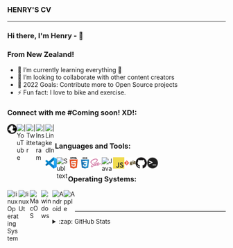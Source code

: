 ### HENRY'S CV <hr>
### Hi there, I'm Henry - 👋 
### From New Zealand!
 

- 🌱 I’m currently learning everything 🤣
- 👯 I’m looking to collaborate with other content creators
- 🥅 2022 Goals: Contribute more to Open Source projects
- ⚡ Fun fact: I love to bike and exercise. 

### Connect with me #Coming soon! XD!:

<img align="left" alt="" width="22px" src="https://raw.githubusercontent.com/iconic/open-iconic/master/svg/globe.svg" /><img align="left" alt=" | YouTube" width="22px" src="https://camo.githubusercontent.com/d54e97f5edde790381f7e62b217410df33e066a0dc8f692f2fc6b25fc1768b0c/68747470733a2f2f6564656e742e6769746875622e696f2f537570657254696e7949636f6e732f696d616765732f7376672f796f75747562652e737667" />
<img align="left" alt=" | Twitter" width="22px" src="https://camo.githubusercontent.com/35b0b8bfbd8840f35607fb56ad0a139047fd5d6e09ceb060c5c6f0a5abd1044c/68747470733a2f2f6564656e742e6769746875622e696f2f537570657254696e7949636f6e732f696d616765732f7376672f747769747465722e737667" />
<img align="left" alt=" | Instagram" width="22px" src="https://camo.githubusercontent.com/c9dacf0f25a1489fdbc6c0d2b41cda58b77fa210a13a886d6f99e027adfbd358/68747470733a2f2f6564656e742e6769746875622e696f2f537570657254696e7949636f6e732f696d616765732f7376672f696e7374616772616d2e737667" />
<img align="left" alt=" | LinkedIn" width="22px" src="https://camo.githubusercontent.com/c8a9c5b414cd812ad6a97a46c29af67239ddaeae08c41724ff7d945fb4c047e5/68747470733a2f2f6564656e742e6769746875622e696f2f537570657254696e7949636f6e732f696d616765732f7376672f6c696e6b6564696e2e737667" />
<br />

### Languages and Tools:

<img align="left" alt="Visual Studio Code" width="26px" src="https://raw.githubusercontent.com/github/explore/80688e429a7d4ef2fca1e82350fe8e3517d3494d/topics/visual-studio-code/visual-studio-code.png" />
<img align="left" alt="Subl text" width="26px" src="https://camo.githubusercontent.com/2149a07e09a12ecfee1e97d8a8531ff3e477868266f0ff5c1c0348cd5306bd2c/68747470733a2f2f6564656e742e6769746875622e696f2f537570657254696e7949636f6e732f696d616765732f7376672f7375626c696d65746578742e737667" />
<img align="left" alt="HTML5" width="26px" src="https://raw.githubusercontent.com/github/explore/80688e429a7d4ef2fca1e82350fe8e3517d3494d/topics/html/html.png" />
<img align="left" alt="CSS3" width="26px" src="https://raw.githubusercontent.com/github/explore/80688e429a7d4ef2fca1e82350fe8e3517d3494d/topics/css/css.png" />
<img align="left" alt="Sass" width="26px" src="https://raw.githubusercontent.com/github/explore/80688e429a7d4ef2fca1e82350fe8e3517d3494d/topics/sass/sass.png" />
<img align="left" alt="Java" width="26px" src="https://camo.githubusercontent.com/a870803f30db1d15495072fa9e946a7fa6a6fc1a47fe12324aaf7509c410fc4a/68747470733a2f2f6564656e742e6769746875622e696f2f537570657254696e7949636f6e732f696d616765732f7376672f6a6176612e737667" />
<img align="left" alt="JavaScript" width="26px" src="https://raw.githubusercontent.com/github/explore/80688e429a7d4ef2fca1e82350fe8e3517d3494d/topics/javascript/javascript.png" />
<img align="left" alt="Git" width="26px" src="https://raw.githubusercontent.com/github/explore/80688e429a7d4ef2fca1e82350fe8e3517d3494d/topics/git/git.png" />
<img align="left" alt="GitHub" width="26px" src="https://raw.githubusercontent.com/github/explore/78df643247d429f6cc873026c0622819ad797942/topics/github/github.png" />
<img align="left" alt="Terminal" width="26px" src="https://raw.githubusercontent.com/github/explore/80688e429a7d4ef2fca1e82350fe8e3517d3494d/topics/terminal/terminal.png" /> <br />

### Operating Systems:
<img align="left" alt="linuxOperatingSystem" width="26px" src="https://camo.githubusercontent.com/875b2967090ac970937698e92e1bfeefdc6168b9afb428aabfe321e19d549d74/68747470733a2f2f6564656e742e6769746875622e696f2f537570657254696e7949636f6e732f696d616765732f7376672f6c696e75782e737667" />
<img align="left" alt="linuxUt" width="26px" src="https://camo.githubusercontent.com/c100a44b540f6bcea3f7bae169d5f75b44e8994a83deeaf2e9b7e7f9523c8bd3/68747470733a2f2f6564656e742e6769746875622e696f2f537570657254696e7949636f6e732f696d616765732f7376672f7562756e74752e737667" />
<img align="left" alt="MacOS" width="26px" src="https://camo.githubusercontent.com/73bd7cb04728a3ba23bd6aa6740f7c8b585df12db44f4492ec46fc8e30b2115f/68747470733a2f2f6564656e742e6769746875622e696f2f537570657254696e7949636f6e732f696d616765732f7376672f6d61636f732e737667" />
<img align="left" alt="windows" width="26px" src="https://camo.githubusercontent.com/05eece38536aac5c8437e2cb46362e545443a80922c5e28463530726a6d186ac/68747470733a2f2f6564656e742e6769746875622e696f2f537570657254696e7949636f6e732f696d616765732f7376672f77696e646f77732e737667" />
<img align="left" alt="Android" width="26px" src="https://camo.githubusercontent.com/be575aa85a73adb1f56ef072b806f513045f68e2e50a9945c763bf65006dcfa6/68747470733a2f2f6564656e742e6769746875622e696f2f537570657254696e7949636f6e732f696d616765732f7376672f616e64726f69642e737667" />
<img align="left" alt="Apple" width="26px" src="https://camo.githubusercontent.com/8224804e28d6c0e0ff71792abdd5c129578f42d497bba17734f2e21b1cf134e6/68747470733a2f2f6564656e742e6769746875622e696f2f537570657254696e7949636f6e732f696d616765732f7376672f6170706c652e737667" />



<br />
<br />

---



</details>

<details>
  <summary>:zap: GitHub Stats</summary>
  <img align="left" alt="Henry's GitHub Stats" src="https://github-readme-stats.vercel.app/api?username=henrywithacapitald&hide=contribs,prs)" />
 <img align="left" alt="Henry's Language Stats" src="https://github-readme-stats.vercel.app/api/top-langs/?username=henrywithacapitald" />
  <img align="left" alt="Henry's Language Stats side" src="https://github-readme-stats.vercel.app/api/top-langs/?username=henrywithacapitald&layout=compact" />
 

</details>


